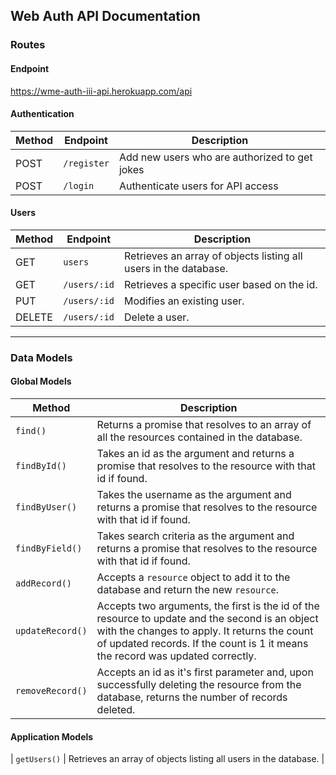 ## Web Auth API Documentation

### Routes

#### Endpoint
https://wme-auth-iii-api.herokuapp.com/api

#### Authentication

| Method | Endpoint                        | Description                                        |
|--------|---------------------------------|----------------------------------------------------|
| POST   | `/register` | Add new users who are authorized to get jokes |
| POST    | `/login` | Authenticate users for API access |

#### Users

| Method | Endpoint                | Description                                                      |
| ------ | ----------------------- | ---------------------------------------------------------------- |
| GET    | `users`     | Retrieves an array of objects listing all users in the database. |
| GET    | `/users/:id` | Retrieves a specific user based on the id.                       |
| PUT    | `/users/:id` | Modifies an existing user.                                       |
| DELETE | `/users/:id` | Delete a user.                                                   |

---
### Data Models

#### Global Models
| Method | Description |
|--------|-------------|
| `find()` | Returns a promise that resolves to an array of all the resources contained in the database. |
| `findById()` | Takes an id as the argument and returns a promise that resolves to the resource with that id if found. |
| `findByUser()` | Takes the username as the argument and returns a promise that resolves to the resource with that id if found. |
| `findByField()` | Takes search criteria as the argument and returns a promise that resolves to the resource with that id if found. |
| `addRecord()` | Accepts a `resource` object to add it to the database and return the new `resource`.
| `updateRecord()` | Accepts two arguments, the first is the id of the resource to update and the second is an object with the changes to apply. It returns the count of updated records. If the count is 1 it means the record was updated correctly. |
| `removeRecord()` | Accepts an id as it's first parameter and, upon successfully deleting the resource from the database, returns the number of records deleted. |

#### Application Models
| `getUsers()` | Retrieves an array of objects listing all users in the database.  |
